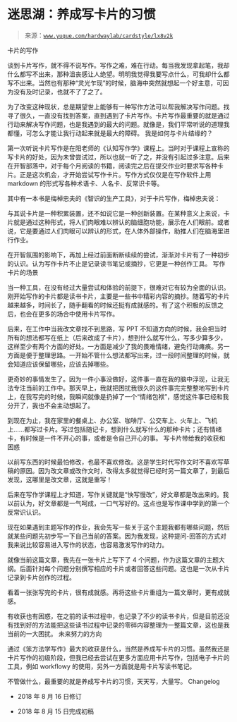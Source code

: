 # 迷思湖：养成写卡片的习惯

> 来源：[`www.yuque.com/hardwaylab/cardstyle/lx8v2k`](https://www.yuque.com/hardwaylab/cardstyle/lx8v2k)

<ne-h1 id="405eedc8" data-lake-id="405eedc8"><ne-heading-ext><ne-heading-anchor></ne-heading-anchor><ne-heading-fold></ne-heading-fold></ne-heading-ext><ne-heading-content>卡片的写作</ne-heading-content></ne-h1> 

谈到卡片写作，就不得不说写作。写作之难，难在行动。每当我发现拿起笔，我却什么都写不出来，那种沮丧感让人绝望。明明我觉得我要写点什么，可我却什么都写不出来。当然也有那种“灵光乍现”的时候，脑海中突然就想起一个好主意，可因为没有及时记录，也就不了了之了。 

为了改变这种现状，总是期望世上能够有一种写作方法可以帮我解决写作问题。找寻了很久，一直没有找到答案，直到遇到了卡片写作。卡片写作最重要的就是通过行动来解决写作问题，也是我遇到的最大的问题。就像是，我们平常听说的道理我都懂，可怎么才能让我行动起来就是最大的障碍。 <ne-h1 id="b4281ccd" data-lake-id="b4281ccd"><ne-heading-ext><ne-heading-anchor></ne-heading-anchor><ne-heading-fold></ne-heading-fold></ne-heading-ext><ne-heading-content>我是如何与卡片结缘的？</ne-heading-content></ne-h1> 

第一次听说卡片写作是在阳老师的《认知写作学》课程上。当时对于课程上宣称的写卡片的好处，因为未曾尝试过，所以也就一听了之，并没有引起过多注意。后来在开智部落中，对于每个月阅读的书籍，阅读完之后在提交作业时要求写各种卡片。正是这次机会，才开始尝试写作卡片。写作方式仅仅是在写作软件上用 markdown 的形式写各种术语卡、人名卡、反常识卡等。 

其中有一本书是梅棹忠夫的《智识的生产工具》，对于卡片写作，梅棹忠夫说： <ne-quote id="ub78e6b39" data-lake-id="ub78e6b39">

与其说卡片是一种积累装置，还不如说它是一种创新装置。在某种意义上来说，卡片就是通过这种形式，将人们肉眼难以辨认的脑细胞功能，展示在人们眼前。或者说，它是要通过人们肉眼可以辨认的形式，在人体外部操作，助推人们在脑海里进行作业。</ne-quote> 

在开智氛围的影响下，再加上经过前面断断续续的尝试，渐渐对卡片有了一种初步的认识。认为写作卡片不止是记录读书笔记或摘抄，它更是一种创作工具。 <ne-h1 id="ed29ec4c" data-lake-id="ed29ec4c"><ne-heading-ext><ne-heading-anchor></ne-heading-anchor><ne-heading-fold></ne-heading-fold></ne-heading-ext><ne-heading-content>写作卡片的场景</ne-heading-content></ne-h1> 

当一种工具，在没有经过大量尝试和体验的前提下，很难对它有较为全面的认识。刚开始写作的卡片都是读书卡片，主要是一些书中精彩内容的摘抄。随着写的卡片越来越多，时间长了，随手翻看的时候还挺有成就感的。有了这个积极的反馈之后，也会在更多的场合中使用卡片写作。 

后来，在工作中当我改文章找不到思路，写 PPT 不知道方向的时候，我会把当时所有的想法都写在纸上（后来改成了卡片），想到什么就写什么，写多少算多少，这样至少有两个方面的好处。一方面是减少了我的畏难情绪，避免行动瘫痪。另一方面是便于整理思路。一开始不管什么想法都写出来，过一段时间整理的时候，就会知道应该保留哪些，应该去掉哪些。 

更奇妙的事情发生了。因为一件小事没做好，这件事一直在我的脑中浮现，让我无法专注当前的工作中。那天早上，我就把困扰我很久的这件事完完整整地写到卡片上，在我写完的时候，我瞬间就像是扔掉了一个“情绪包袱”，感觉这件事已经和我分开了，我也不会主动想起了。 

到现在为止，我在家里的餐桌上、办公室、咖啡厅、公交车上、火车上、飞机上……都写过卡片。写过包括随记卡，想到什么就写什么的那种卡片；还有情绪卡，有时候是一件不开心的事，或者是令自己开心的事。 <ne-h1 id="59116c2f" data-lake-id="59116c2f"><ne-heading-ext><ne-heading-anchor></ne-heading-anchor><ne-heading-fold></ne-heading-fold></ne-heading-ext><ne-heading-content>写卡片带给我的收获和困惑</ne-heading-content></ne-h1> 

以前写东西的时候最怕修改，也最不喜欢修改。这是学生时代写作文时不喜欢写草稿的原因。因为改文章或改作文时，改得太多就觉得已经时另一篇文章了，到最后发现，这哪里是改文章，这就是重写！ 

后来在写作学课程上才知道，写作关键就是“快写慢改”，好文章都是改出来的。我以前认为，好文章都是一气呵成，一口气写好的。这点也是写作课中学到的第一个反常识认识。 

现在如果遇到主题写作的作业，我会先写一些关于这个主题我都有哪些问题，然后就某些问题先初步写一下自己当前的答案。因为我发现，这种提问-回答的方式对我来说比较容易进入写作的状态，也容易激发写作的动力。 

就像当前这篇文章，我先在一张卡片上写下了 4 个问题，作为这篇文章的主题大纲。后面针对每个问题分别撰写相应的卡片或者回答这些问题。这也是一次从卡片记录到卡片创作的过程。 

看着一张张写完的卡片，很有成就感。再将这些卡片重组为一篇文章时，更有成就感。 

有收获也有困惑，在之前的读书过程中，也记录了不少的读书卡片，但是目前还没有找到好的方法能把这些读书过程中记录的零碎内容整理为一整篇文章，这也是我当前的一大困扰。 <ne-h1 id="dec499d5" data-lake-id="dec499d5"><ne-heading-ext><ne-heading-anchor></ne-heading-anchor><ne-heading-fold></ne-heading-fold></ne-heading-ext><ne-heading-content>未来努力的方向</ne-heading-content></ne-h1> 

通过《笨方法学写作》最大的收获是什么，当然是养成写卡片的习惯。虽然我还是卡片写作的初级阶段，但我已经去尝试在更多方面应用卡片写作，包括电子卡片的工具，例如 workflowy 的使用，另外一方面就是用卡片写读书笔记。 

不管做什么，最重要的就是养成写卡片的习惯，天天写，大量写。 <ne-h1 id="d6b9a607" data-lake-id="d6b9a607"><ne-heading-ext><ne-heading-anchor></ne-heading-anchor><ne-heading-fold></ne-heading-fold></ne-heading-ext><ne-heading-content>Changelog</ne-heading-content></ne-h1> 

+   2018 年 8 月 16 日修订 

+   2018 年 8 月 15 日完成初稿
